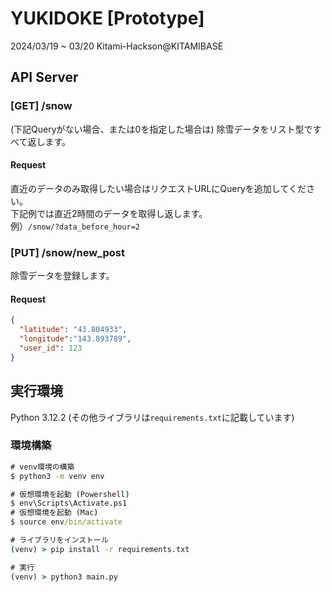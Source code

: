 # YUKIDOKE [Prototype]
2024/03/19 ~ 03/20 Kitami-Hackson@KITAMIBASE

## API Server
### [GET] /snow
(下記Queryがない場合、または0を指定した場合は) 除雪データをリスト型ですべて返します。

#### Request
直近のデータのみ取得したい場合はリクエストURLにQueryを追加してください。<br>
下記例では直近2時間のデータを取得し返します。<br>
例）`/snow/?data_before_hour=2`

### [PUT] /snow/new_post
除雪データを登録します。
#### Request
```json
{
  "latitude": "43.804933",
  "longitude":"143.893789",
  "user_id": 123
}
```

## 実行環境
Python 3.12.2
(その他ライブラリは`requirements.txt`に記載しています)

### 環境構築
```cmd
# venv環境の構築
$ python3 -m venv env

# 仮想環境を起動 (Powershell)
$ env\Scripts\Activate.ps1
# 仮想環境を起動 (Mac)
$ source env/bin/activate

# ライブラリをインストール
(venv) > pip install -r requirements.txt

# 実行
(venv) > python3 main.py
```